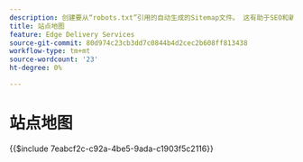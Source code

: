 ```yaml
---
description: 创建要从“robots.txt”引用的自动生成的Sitemap文件。 这有助于SEO和新内容的发现。
title: 站点地图
feature: Edge Delivery Services
source-git-commit: 80d974c23cb3dd7c0844b4d2cec2b608ff813438
workflow-type: tm+mt
source-wordcount: '23'
ht-degree: 0%

---
```


# 站点地图

{{$include 7eabcf2c-c92a-4be5-9ada-c1903f5c2116}}